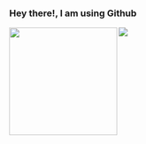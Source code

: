 ### Hey there!, I am using Github
<img src = https://media.giphy.com/media/20NLMBm0BkUOwNljwv/giphy.gif height = "195px" align="left">
<a href = "https://github.com/raulorteg">
  <img src = "https://github-readme-stats.vercel.app/api/top-langs/?username=raulorteg&layout=compact&hide=jupyter notebook, matlab"/ align="left">
</a>
